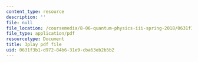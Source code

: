 ```yaml
---
content_type: resource
description: ''
file: null
file_location: /coursemedia/8-06-quantum-physics-iii-spring-2018/0631f3b1d97284b631e9cba63eb2b5b2_pBvHt3Nea6Q.pdf
file_type: application/pdf
resourcetype: Document
title: 3play pdf file
uid: 0631f3b1-d972-84b6-31e9-cba63eb2b5b2
---
```


